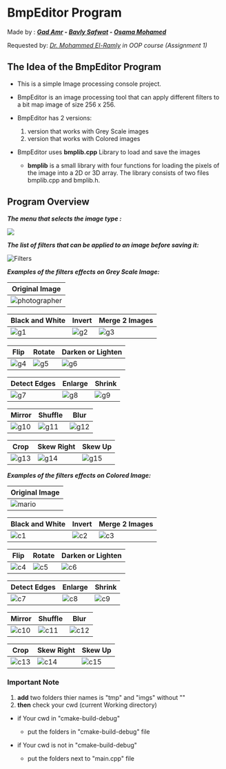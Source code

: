 # BmpEditor Program 
Made by : ***[Gad Amr](https://github.com/DBGad) - [Bavly Safwat](https://github.com/bavlysafwatt) - [Osama Mohamed](https://github.com/Osamamoo)***

Requested by: *[Dr. Mohammed El-Ramly](https://scholar.cu.edu.eg/?q=mramly/) in OOP course (Assignment 1)*

## The Idea of the BmpEditor Program 

* This is a simple Image processing console project.

* BmpEditor is an image processing tool that can apply different filters to a bit map image of size 256 x 256.

* BmpEditor has 2 versions:
  1. version that works with Grey Scale images
  2. version that works with Colored images 

* BmpEditor uses **bmplib.cpp** Library to load and save the images 
  * **bmplib** is a small library with four functions for loading the pixels of the image into a 2D or 3D array.
The library consists of two files bmplib.cpp and bmplib.h.


## Program Overview

***The menu that selects the image type :***
<div>
<img src="https://github.com/DBGad/Expidea.com/assets/122947749/fdde4051-9767-460d-a0b6-d28837114e6b">
</div>




***The list of filters that can be applied to an image before saving it:***

![Filters](https://github.com/DBGad/Expidea.com/assets/122947749/85552551-a944-4626-840e-07af22737947)

***Examples of the filters effects on Grey Scale Image:***


| Original Image |
| ----------- | 
|![photographer](https://github.com/DBGad/My-GitHub/assets/122947749/07921c0d-7b0c-45b5-b4db-5e731f150a90)| 

  
|  Black and White | Invert | Merge 2 Images | 
| ----------- |------- |------------- | 
 |![g1](https://github.com/DBGad/My-GitHub/assets/122947749/26fc3215-f001-4b32-b8ab-cb9e78644b86)|![g2](https://github.com/DBGad/My-GitHub/assets/122947749/58547988-ed69-4b71-aaaf-5fc24227fd2f)|![g3](https://github.com/DBGad/My-GitHub/assets/122947749/d08ba1ce-1ad0-447a-b71f-d6d8a25d4d84) |

 
| Flip | Rotate | Darken or Lighten |
| ----------- |------- |------------- | 
 |![g4](https://github.com/DBGad/My-GitHub/assets/122947749/59eb27f8-8e3c-457c-93b6-6f0a6bd11b97)|![g5](https://github.com/DBGad/My-GitHub/assets/122947749/4dd3f88b-d3bf-48c5-9a29-aa923c9f449d)|![g6](https://github.com/DBGad/My-GitHub/assets/122947749/d806c294-5e01-4ae6-ae6f-2c69f1d94ea0)|


| Detect Edges | Enlarge |  Shrink |
| ----------- |------- |------------- |
|![g7](https://github.com/DBGad/My-GitHub/assets/122947749/1b8430aa-cace-4a00-a3f3-ed456cb99746)|![g8](https://github.com/DBGad/My-GitHub/assets/122947749/c6295267-3ad9-4694-9404-c84990fb096f)|![g9](https://github.com/DBGad/My-GitHub/assets/122947749/59aae052-d603-4af5-a015-e0312bef2a12)|

 
| Mirror  | Shuffle  |  Blur |
| ----------- |------- |------------- |
| ![g10](https://github.com/DBGad/My-GitHub/assets/122947749/36fbf07e-658b-4a10-9a64-f6a2af83f1ec)| ![g11](https://github.com/DBGad/My-GitHub/assets/122947749/5876770d-3fce-4a95-b00d-176728723b42)| ![g12](https://github.com/DBGad/My-GitHub/assets/122947749/4b00e51d-f10c-40bc-a387-fa24f44df351)|


| Crop  | Skew Right  | Skew Up |
| ----------- |------- |------------- |
|![g13](https://github.com/DBGad/My-GitHub/assets/122947749/ec566f34-d52e-40ec-b6fd-b57cd91af8de)| ![g14](https://github.com/DBGad/My-GitHub/assets/122947749/7b9ea730-e7ac-4f38-a06c-81a29da30404)|![g15](https://github.com/DBGad/My-GitHub/assets/122947749/7cbe7247-fbc2-4398-b36c-2660ea852a1d)|





***Examples of the filters effects on Colored Image:***


| Original Image |
| ----------- | 
|![mario](https://github.com/DBGad/Bank-System/assets/122947749/3c03fda7-9cba-46f4-a50e-37d1fe3688af)| 

  
|  Black and White | Invert | Merge 2 Images | 
| ----------- |------- |------------- | 
|![c1](https://github.com/DBGad/My-GitHub/assets/122947749/613074a1-d1c1-4e07-a8e1-9dd5525a97b0)|![c2](https://github.com/DBGad/My-GitHub/assets/122947749/a1e23870-49dd-49b2-bf24-6210c36fa524)|![c3](https://github.com/DBGad/My-GitHub/assets/122947749/ff02f46d-457d-4f67-8df4-566c793537ec)|
 
| Flip | Rotate | Darken or Lighten |
| ----------- |------- |------------- | 
 |![c4](https://github.com/DBGad/My-GitHub/assets/122947749/81590dcf-bf50-4df2-acb2-4343514a9808)|![c5](https://github.com/DBGad/My-GitHub/assets/122947749/5c7bc520-5c55-4253-9250-3fc27b461ac0)|![c6](https://github.com/DBGad/My-GitHub/assets/122947749/4e1bd034-bdd7-4841-8d0f-e8f814361d93)|

| Detect Edges | Enlarge |  Shrink |
| ----------- |------- |------------- |
|![c7](https://github.com/DBGad/My-GitHub/assets/122947749/96bb2571-deec-44ff-aca6-83476ad13e55)|![c8](https://github.com/DBGad/My-GitHub/assets/122947749/649e5a28-1095-4fa6-a2a8-34c6657be43b)|![c9](https://github.com/DBGad/My-GitHub/assets/122947749/69e055c9-6002-4c4f-ad50-112cd3f1df49)|
 
| Mirror  | Shuffle  |  Blur |
| ----------- |------- |------------- |
|![c10](https://github.com/DBGad/My-GitHub/assets/122947749/5f5447f4-e04f-4b21-a838-01efa913b07b)|![c11](https://github.com/DBGad/My-GitHub/assets/122947749/b4e7ebdd-ae75-41ef-97d8-34932ea70e04)|![c12](https://github.com/DBGad/My-GitHub/assets/122947749/d3711901-d0eb-4037-a3aa-ca31e99fb2dd)|


| Crop  | Skew Right  | Skew Up |
| ----------- |------- |------------- |
|![c13](https://github.com/DBGad/My-GitHub/assets/122947749/3dfa5faa-3932-4729-bb07-12ddffc375ea)|![c14](https://github.com/DBGad/My-GitHub/assets/122947749/289a80cf-8664-473f-95c1-136c75f5fe32)|![c15](https://github.com/DBGad/My-GitHub/assets/122947749/e6e57199-c79c-48b5-a54a-7ff85a971cce)|



### **Important Note**
1. **add** two folders thier names is "tmp" and "imgs" without "" 
2. **then** check your cwd (current Working directory) 

* if Your cwd in "cmake-build-debug"  

    - put the folders in "cmake-build-debug" file


* if  Your cwd is not in "cmake-build-debug"

    - put the folders next to "main.cpp" file


